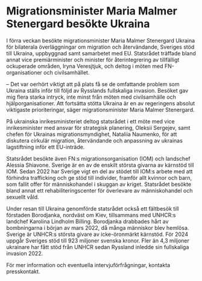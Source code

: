 # Migrationsminister Maria Malmer Stenergard besökte Ukraina

I förra veckan besökte migrationsminister Maria Malmer Stenergard Ukraina för bilaterala överläggningar om migration och återvändande, Sveriges stöd till Ukraina, uppbyggnad samt samarbetet med EU. Statsrådet träffade bland annat vice premiärminister och minister för återintegrering av tillfälligt ockuperade områden, Iryna Veresjtjuk, och deltog i möten med FN-organisationer och civilsamhället.

– Det var oerhört viktigt att på plats få se de omfattande problem som Ukraina ställs inför till följd av Rysslands fullskaliga invasion. Besöket gav mig flera starka intryck, inte minst från möten med civilsamhälle och hjälporganisationer. Att fortsätta stötta Ukraina är en av regeringens absolut viktigaste prioriteringar, säger migrationsminister Maria Malmer Stenergard.

På ukrainska inrikesministeriet deltog statsrådet i ett möte med vice inrikesminister med ansvar för strategisk planering, Oleksii Sergejev, samt chefen för Ukrainas migrationsmyndighet, Nataliia Naumenko, för att diskutera cirkulär migration, återvändande och anpassning av ukrainas lagstiftning inför ett EU-inträde.

Statsrådet besökte även FN:s migrationsorganisation (IOM) och landschef Alessia Shiavone. Sverige är en av de enskilt största givarna av kärnstöd till IOM. Sedan 2022 har Sverige vigt en del av stödet till IOM:s arbete med att förhindra trafficking och ge stöd till individer, framför allt kvinnor och barn, som fallit offer för människohandel i skuggan av kriget. Statsrådet besökte bland annat ett rehabiliteringscenter för överlevare av människohandel och sexuellt våld.

Under resan till Ukraina genomförde statsrådet också ett fältbesök till förstaden Borodjanka, nordväst om Kiev, tillsammans med UNHCR:s landchef Karolina Lindholm Billing. Borodjanka drabbades hårt av bombningarna i början av mars 2022, då många människor blev hemlösa. Sverige är UNHCR:s största givare av icke-öronmärkt kärnstöd. För 2024 uppgår Sveriges stöd till 923 miljoner svenska kronor. Fler än 4,3 miljoner ukrainare har fått stöd från UNHCR sedan Ryssland inledde sin fullskaliga invasion 2022.

För mer information och eventuella intervjuförfrågningar, kontakta presskontakt.
